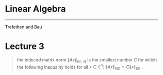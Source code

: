 # Linear Algebra

---
Trefethen and Bau

# Lecture 3

> the induced matrix norm $\lVert A x \rVert_{(m,n)}$ is the smallest number $C$ for which the following inequality holds for all $x \in \mathbb{C}^n$:
> $\lVert A x \rVert_{(m)} \leq C \lVert x \rVert_{(n)}$ .
